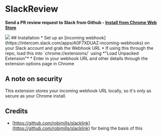 # SlackReview

**Send a PR review request to Slack from Github - [Install from Chrome Web Store](https://chrome.google.com/webstore/detail/slackreview/bkmpamkabppmgecmoopfimcjddonkfgc)**

<img src="https://cloud.githubusercontent.com/assets/466546/21317647/e8fb3e9a-c5fd-11e6-9eea-135d7ed22f2f.png">
## Installation
* Set up an [incoming webhook](https://intercom.slack.com/apps/A0F7XDUAZ-incoming-webhooks) on your Slack account and grab the Webhook URL
* If using this through the repo, load this into `chrome://extensions/` using *"Load Unpacked Extension"*
* Enter in your webhook URL and other details through the extension options page in Chrome

## A note on security
This extension stores your incoming webhook URL locally, so it's only as secure as your Chrome install.

## Credits
* [https://github.com/robjmills/slacklink](https://github.com/robjmills/slacklink) for being the basis of this
